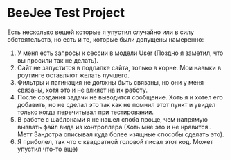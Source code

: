 # BeeJee Test Project

Есть несколько вещей которые я упустил случайно или в силу обстоятельств, но есть и те, которые были допущены намеренно:

1. У меня есть запросы к сессии в модели User (Поздно я заметил, что вы просили так не делать).
2. Сайт не запустится в подпапке сайта, только в корне. Мои навыки в роутинге оставляют желать лучшего.
3. Фильтры и пагинация не должны быть связаны, но они у меня связаны, хотя это и не влияет на их работу.
4. После создания задачи не выводится сообщение. Хоть я и хотел его добавить, но не сделал это так как не помнил этот пункт и увидел только когда перечитывал при тестировании.
5. В работе с шаблонами я не нашел споба проще, чем напрямую вызвать файл вида из контроллера (Хоть мне это и не нравится.. Метт Зандстра описывал куда более изящные способы сделать это).
6. Я приболел, так что с квадратной головой писал этот код. Может упустил что-то еще)